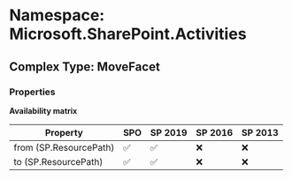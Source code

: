 # Namespace: Microsoft.SharePoint.Activities

## Complex Type: MoveFacet

### Properties

**Availability matrix**

Property | SPO | SP 2019 | SP 2016 | SP 2013
----------|-----|---------|---------|--------
from (SP.ResourcePath) | ✅ | ✅ | ❌ | ❌
to (SP.ResourcePath) | ✅ | ✅ | ❌ | ❌

